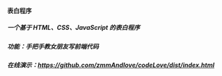 #### 表白程序

##### 一个基于 HTML、CSS、JavaScript 的表白程序

##### 功能：手把手教女朋友写前端代码

##### 在线演示：https://github.com/zmmAndlove/codeLove/dist/index.html
